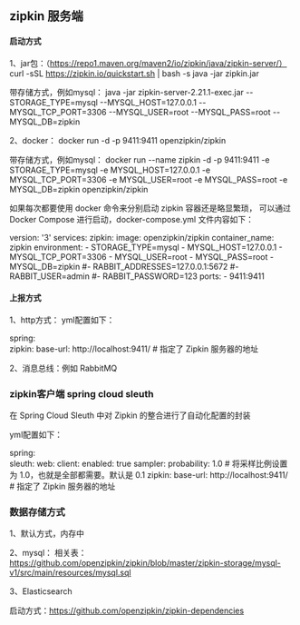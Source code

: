 ## zipkin 服务端
#### 启动方式
1、jar包：（https://repo1.maven.org/maven2/io/zipkin/java/zipkin-server/）
curl -sSL https://zipkin.io/quickstart.sh | bash -s
java -jar zipkin.jar

带存储方式，例如mysql：
java -jar zipkin-server-2.21.1-exec.jar 
--STORAGE_TYPE=mysql 
--MYSQL_HOST=127.0.0.1 
--MYSQL_TCP_PORT=3306 
--MYSQL_USER=root 
--MYSQL_PASS=root 
--MYSQL_DB=zipkin

2、docker：
docker run -d -p 9411:9411 openzipkin/zipkin

带存储方式，例如mysql：
docker run --name zipkin -d -p 9411:9411 
-e STORAGE_TYPE=mysql 
-e MYSQL_HOST=127.0.0.1 
-e MYSQL_TCP_PORT=3306 
-e MYSQL_USER=root 
-e MYSQL_PASS=root 
-e MYSQL_DB=zipkin 
openzipkin/zipkin

如果每次都要使用 docker 命令来分别启动 zipkin 容器还是略显繁琐，
可以通过 Docker Compose 进行启动，docker-compose.yml 文件内容如下：

version: '3'
services:
  zipkin:
    image: openzipkin/zipkin
    container_name: zipkin
    environment:
      - STORAGE_TYPE=mysql
      - MYSQL_HOST=127.0.0.1
      - MYSQL_TCP_PORT=3306
      - MYSQL_USER=root
      - MYSQL_PASS=root
      - MYSQL_DB=zipkin
      #- RABBIT_ADDRESSES=127.0.0.1:5672
      #- RABBIT_USER=admin
      #- RABBIT_PASSWORD=123
    ports:
      - 9411:9411


#### 上报方式
1、http方式： yml配置如下：

spring:  
  zipkin:
    base-url: http://localhost:9411/ # 指定了 Zipkin 服务器的地址

2、消息总线：例如 RabbitMQ


### zipkin客户端 spring cloud sleuth
在 Spring Cloud Sleuth 中对 Zipkin 的整合进行了自动化配置的封装

yml配置如下：

spring:  
  sleuth:
    web:
      client:
        enabled: true
    sampler:
      probability: 1.0 # 将采样比例设置为 1.0，也就是全部都需要。默认是 0.1
  zipkin:
    base-url: http://localhost:9411/ # 指定了 Zipkin 服务器的地址


### 数据存储方式
1、默认方式，内存中

2、mysql：
相关表：https://github.com/openzipkin/zipkin/blob/master/zipkin-storage/mysql-v1/src/main/resources/mysql.sql

3、Elasticsearch

启动方式：https://github.com/openzipkin/zipkin-dependencies
